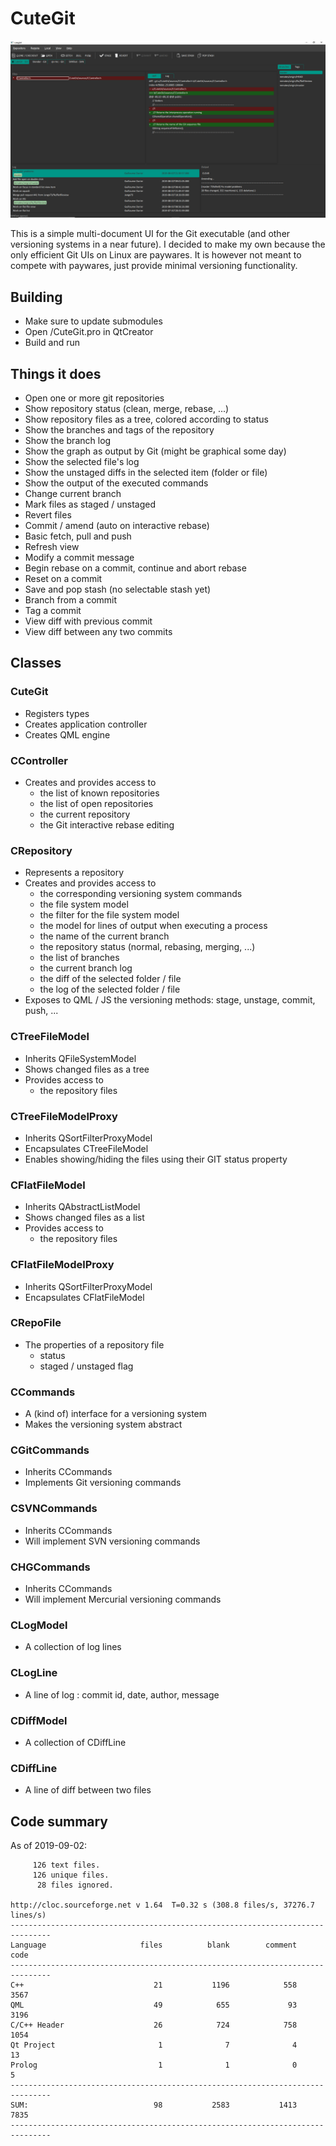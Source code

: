 # CuteGit

![alt text](https://github.com/Jango73/CuteGit/blob/master/Media/Screenshot01.jpg)

This is a simple multi-document UI for the Git executable (and other versioning systems in a near future).
I decided to make my own because the only efficient Git UIs on Linux are paywares.
It is however not meant to compete with paywares, just provide minimal versioning functionality.

## Building

- Make sure to update submodules
- Open /CuteGit.pro in QtCreator
- Build and run

## Things it does

* Open one or more git repositories
* Show repository status (clean, merge, rebase, ...)
* Show repository files as a tree, colored according to status
* Show the branches and tags of the repository
* Show the branch log
* Show the graph as output by Git (might be graphical some day)
* Show the selected file's log
* Show the unstaged diffs in the selected item (folder or file)
* Show the output of the executed commands
* Change current branch
* Mark files as staged / unstaged
* Revert files
* Commit / amend (auto on interactive rebase)
* Basic fetch, pull and push
* Refresh view
* Modify a commit message
* Begin rebase on a commit, continue and abort rebase
* Reset on a commit
* Save and pop stash (no selectable stash yet)
* Branch from a commit
* Tag a commit
* View diff with previous commit
* View diff between any two commits

## Classes

### CuteGit

* Registers types
* Creates application controller
* Creates QML engine

### CController

* Creates and provides access to
  * the list of known repositories
  * the list of open repositories
  * the current repository
  * the Git interactive rebase editing

### CRepository

* Represents a repository
* Creates and provides access to
  * the corresponding versioning system commands
  * the file system model
  * the filter for the file system model
  * the model for lines of output when executing a process
  * the name of the current branch
  * the repository status (normal, rebasing, merging, ...)
  * the list of branches
  * the current branch log
  * the diff of the selected folder / file
  * the log of the selected folder / file
* Exposes to QML / JS the versioning methods: stage, unstage, commit, push, ...

### CTreeFileModel

* Inherits QFileSystemModel
* Shows changed files as a tree
* Provides access to
  * the repository files

### CTreeFileModelProxy

* Inherits QSortFilterProxyModel
* Encapsulates CTreeFileModel
* Enables showing/hiding the files using their GIT status property

### CFlatFileModel

* Inherits QAbstractListModel
* Shows changed files as a list
* Provides access to
  * the repository files

### CFlatFileModelProxy

* Inherits QSortFilterProxyModel
* Encapsulates CFlatFileModel

### CRepoFile

* The properties of a repository file
  * status
  * staged / unstaged flag

### CCommands

* A (kind of) interface for a versioning system
* Makes the versioning system abstract

### CGitCommands

* Inherits CCommands
* Implements Git versioning commands

### CSVNCommands

* Inherits CCommands
* Will implement SVN versioning commands

### CHGCommands

* Inherits CCommands
* Will implement Mercurial versioning commands

### CLogModel

* A collection of log lines

### CLogLine

* A line of log : commit id, date, author, message

### CDiffModel

* A collection of CDiffLine

### CDiffLine

* A line of diff between two files

## Code summary

As of 2019-09-02:

```
     126 text files.
     126 unique files.                                          
      28 files ignored.

http://cloc.sourceforge.net v 1.64  T=0.32 s (308.8 files/s, 37276.7 lines/s)
-------------------------------------------------------------------------------
Language                     files          blank        comment           code
-------------------------------------------------------------------------------
C++                             21           1196            558           3567
QML                             49            655             93           3196
C/C++ Header                    26            724            758           1054
Qt Project                       1              7              4             13
Prolog                           1              1              0              5
-------------------------------------------------------------------------------
SUM:                            98           2583           1413           7835
-------------------------------------------------------------------------------
```
